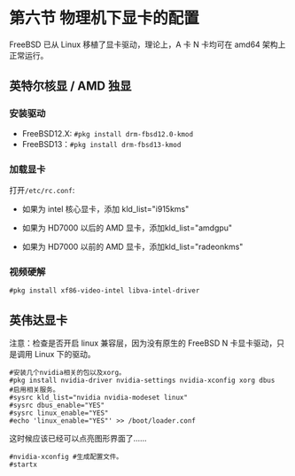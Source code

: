 # 第六节 物理机下显卡的配置

FreeBSD 已从 Linux 移植了显卡驱动，理论上，A 卡 N 卡均可在 amd64 架构上正常运行。


## 英特尔核显 / AMD 独显

### 安装驱动

- FreeBSD12.X: `#pkg install drm-fbsd12.0-kmod`
- FreeBSD13：`#pkg install drm-fbsd13-kmod`

### 加载显卡

打开`/etc/rc.conf`:

- 如果为 intel 核心显卡，添加 kld_list="i915kms"

- 如果为 HD7000 以后的 AMD 显卡，添加kld_list="amdgpu"

- 如果为 HD7000 以前的 AMD 显卡，添加kld_list="radeonkms"


### 视频硬解

`#pkg install xf86-video-intel libva-intel-driver`


## 英伟达显卡

注意：检查是否开启 linux 兼容层，因为没有原生的 FreeBSD N 卡显卡驱动，只是调用 Linux 下的驱动。

```shell
#安装几个nvidia相关的包以及xorg。
#pkg install nvidia-driver nvidia-settings nvidia-xconfig xorg dbus
#启用相关服务。
#sysrc kld_list="nvidia nvidia-modeset linux"
#sysrc dbus_enable="YES"
#sysrc linux_enable="YES"
#echo 'linux_enable="YES"' >> /boot/loader.conf
```

这时候应该已经可以点亮图形界面了……

```shell
#nvidia-xconfig #生成配置文件。
#startx 
```
